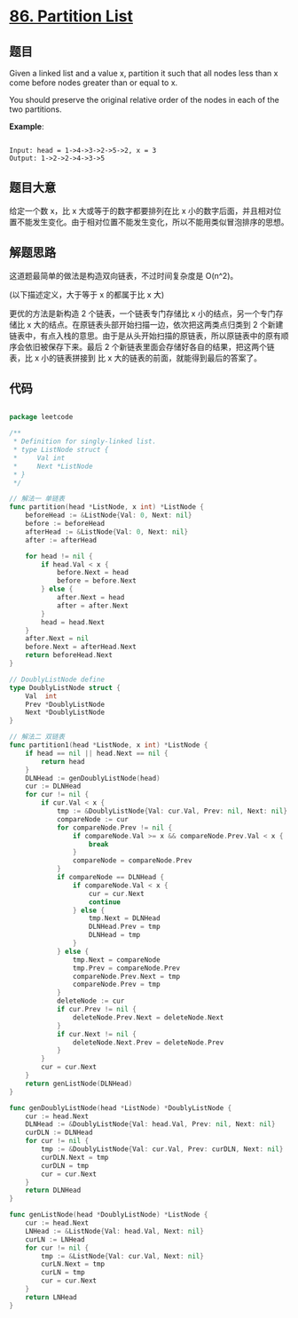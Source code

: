 # [86. Partition List](https://leetcode.com/problems/partition-list/)

## 题目

Given a linked list and a value x, partition it such that all nodes less than x come before nodes greater than or equal to x.

You should preserve the original relative order of the nodes in each of the two partitions.

**Example**:

```

Input: head = 1->4->3->2->5->2, x = 3
Output: 1->2->2->4->3->5

```


## 题目大意

给定一个数 x，比 x 大或等于的数字都要排列在比 x 小的数字后面，并且相对位置不能发生变化。由于相对位置不能发生变化，所以不能用类似冒泡排序的思想。

## 解题思路

这道题最简单的做法是构造双向链表，不过时间复杂度是 O(n^2)。

(以下描述定义，大于等于 x 的都属于比 x 大)

更优的方法是新构造 2 个链表，一个链表专门存储比 x 小的结点，另一个专门存储比 x 大的结点。在原链表头部开始扫描一边，依次把这两类点归类到 2 个新建链表中，有点入栈的意思。由于是从头开始扫描的原链表，所以原链表中的原有顺序会依旧被保存下来。最后 2 个新链表里面会存储好各自的结果，把这两个链表，比 x 小的链表拼接到 比 x 大的链表的前面，就能得到最后的答案了。




## 代码

```go

package leetcode

/**
 * Definition for singly-linked list.
 * type ListNode struct {
 *     Val int
 *     Next *ListNode
 * }
 */

// 解法一 单链表
func partition(head *ListNode, x int) *ListNode {
	beforeHead := &ListNode{Val: 0, Next: nil}
	before := beforeHead
	afterHead := &ListNode{Val: 0, Next: nil}
	after := afterHead

	for head != nil {
		if head.Val < x {
			before.Next = head
			before = before.Next
		} else {
			after.Next = head
			after = after.Next
		}
		head = head.Next
	}
	after.Next = nil
	before.Next = afterHead.Next
	return beforeHead.Next
}

// DoublyListNode define
type DoublyListNode struct {
	Val  int
	Prev *DoublyListNode
	Next *DoublyListNode
}

// 解法二 双链表
func partition1(head *ListNode, x int) *ListNode {
	if head == nil || head.Next == nil {
		return head
	}
	DLNHead := genDoublyListNode(head)
	cur := DLNHead
	for cur != nil {
		if cur.Val < x {
			tmp := &DoublyListNode{Val: cur.Val, Prev: nil, Next: nil}
			compareNode := cur
			for compareNode.Prev != nil {
				if compareNode.Val >= x && compareNode.Prev.Val < x {
					break
				}
				compareNode = compareNode.Prev
			}
			if compareNode == DLNHead {
				if compareNode.Val < x {
					cur = cur.Next
					continue
				} else {
					tmp.Next = DLNHead
					DLNHead.Prev = tmp
					DLNHead = tmp
				}
			} else {
				tmp.Next = compareNode
				tmp.Prev = compareNode.Prev
				compareNode.Prev.Next = tmp
				compareNode.Prev = tmp
			}
			deleteNode := cur
			if cur.Prev != nil {
				deleteNode.Prev.Next = deleteNode.Next
			}
			if cur.Next != nil {
				deleteNode.Next.Prev = deleteNode.Prev
			}
		}
		cur = cur.Next
	}
	return genListNode(DLNHead)
}

func genDoublyListNode(head *ListNode) *DoublyListNode {
	cur := head.Next
	DLNHead := &DoublyListNode{Val: head.Val, Prev: nil, Next: nil}
	curDLN := DLNHead
	for cur != nil {
		tmp := &DoublyListNode{Val: cur.Val, Prev: curDLN, Next: nil}
		curDLN.Next = tmp
		curDLN = tmp
		cur = cur.Next
	}
	return DLNHead
}

func genListNode(head *DoublyListNode) *ListNode {
	cur := head.Next
	LNHead := &ListNode{Val: head.Val, Next: nil}
	curLN := LNHead
	for cur != nil {
		tmp := &ListNode{Val: cur.Val, Next: nil}
		curLN.Next = tmp
		curLN = tmp
		cur = cur.Next
	}
	return LNHead
}

```